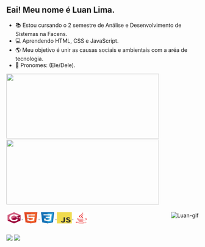 ## Eai! Meu nome é Luan Lima.

- 📚 Estou cursando o 2 semestre de Análise e Desenvolvimento de Sistemas na Facens.
- 💻 Aprendendo HTML, CSS e JavaScript.
- 🌎 Meu objetivo é unir as causas sociais e ambientais com a aréa de tecnologia.
- 🤖 Pronomes: (Ele/Dele).

<div>
  <a href="https://github.com/luanlls">
  <img height="170em" width="400em" src="https://github-readme-stats.vercel.app/api?username=luanlls&show_icons=true&theme=chartreuse-dark&include_all_commits=true&count_private=true"/>
  <img height="170em" width="400em" src="https://github-readme-stats.vercel.app/api/top-langs/?username=luanlls&layout=compact&langs_count=7&theme=chartreuse-dark"/>
</div>

<div style="display: inline_block"><br>
  <img align="center" alt="Luan-Cpp" height="30" width="40" src="https://raw.githubusercontent.com/devicons/devicon/00f02ef57fb7601fd1ddcc2fe6fe670fef3ae3e4/icons/cplusplus/cplusplus-original.svg">
  <img align="center" alt="Luan-HTML" height="30" width="40" src="https://raw.githubusercontent.com/devicons/devicon/master/icons/html5/html5-original.svg">
  <img align="center" alt="Luan-CSS" height="30" width="40" src="https://raw.githubusercontent.com/devicons/devicon/master/icons/css3/css3-original.svg">
  <img align="center" alt="Luan-Js" height="30" width="40" src="https://raw.githubusercontent.com/devicons/devicon/00f02ef57fb7601fd1ddcc2fe6fe670fef3ae3e4/icons/javascript/javascript-original.svg">
  <img align="center" alt="Luan-Java" height="30" width="40" src="https://raw.githubusercontent.com/devicons/devicon/00f02ef57fb7601fd1ddcc2fe6fe670fef3ae3e4/icons/java/java-plain.svg">
  <img height="120em" align="right" alt="Luan-gif" src="https://i.redd.it/kxf3aux56ov31.gif">
  
##
  
  <div> 
  <a href = "mailto:yluan200@gmail.com"><img src="https://img.shields.io/badge/-Gmail-%23333?style=for-the-badge&logo=gmail&logoColor=white" target="_blank"></a>
  <a href="https://www.linkedin.com/in/luan-lima-906062210/" target="_blank"><img src="https://img.shields.io/badge/-LinkedIn-%230077B5?style=for-the-badge&logo=linkedin&logoColor=white" target="_blank"></a>
</div>
